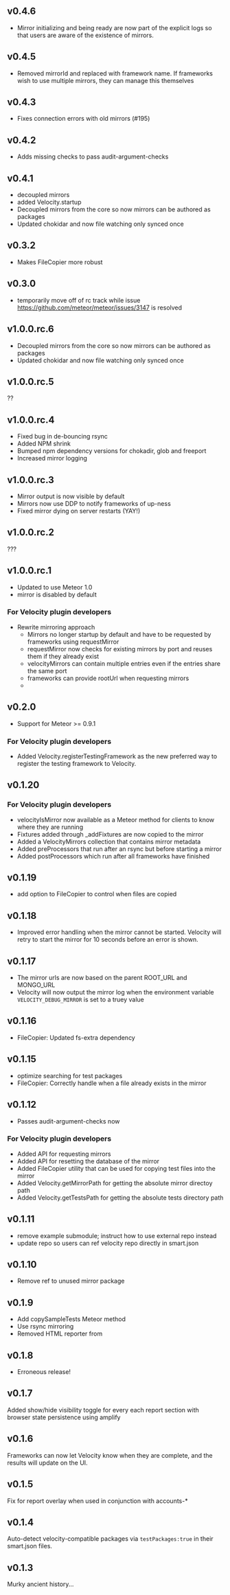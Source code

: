 ## v0.4.6

* Mirror initializing and being ready are now part of the explicit logs so that users are aware
of the existence of mirrors.  

## v0.4.5

* Removed mirrorId and replaced with framework name. If frameworks wish to use multiple mirrors, 
they can manage this themselves

## v0.4.3

* Fixes connection errors with old mirrors (#195)

## v0.4.2

* Adds missing checks to pass audit-argument-checks

## v0.4.1

* decoupled mirrors
* added Velocity.startup
* Decoupled mirrors from the core so now mirrors can be authored as packages
* Updated chokidar and now file watching only synced once

## v0.3.2

* Makes FileCopier more robust

## v0.3.0

* temporarily move off of rc track while issue https://github.com/meteor/meteor/issues/3147 is resolved

## v1.0.0.rc.6

* Decoupled mirrors from the core so now mirrors can be authored as packages
* Updated chokidar and now file watching only synced once

## v1.0.0.rc.5
??

## v1.0.0.rc.4

* Fixed bug in de-bouncing rsync
* Added NPM shrink
* Bumped npm dependency versions for chokadir, glob and freeport
* Increased mirror logging

## v1.0.0.rc.3

* Mirror output is now visible by default
* Mirrors now use DDP to notify frameworks of up-ness
* Fixed mirror dying on server restarts (YAY!)

## v1.0.0.rc.2
???

## v1.0.0.rc.1

* Updated to use Meteor 1.0
* mirror is disabled by default

### For Velocity plugin developers
* Rewrite mirroring approach
  * Mirrors no longer startup by default and have to be requested by frameworks using requestMirror
  * requestMirror now checks for existing mirrors by port and reuses them if they already exist
  * velocityMirrors can contain multiple entries even if the entries share the same port
  * frameworks can provide rootUrl when requesting mirrors
  * 

## v0.2.0

* Support for Meteor >= 0.9.1

### For Velocity plugin developers

* Added Velocity.registerTestingFramework as the new preferred way to register
  the testing framework to Velocity.

## v0.1.20

### For Velocity plugin developers

* velocityIsMirror now available as a Meteor method for clients to know where they are running
* Fixtures added through _addFixtures are now copied to the mirror
* Added a VelocityMirrors collection that contains mirror metadata
* Added preProcessors that run after an rsync but before starting a mirror
* Added postProcessors which run after all frameworks have finished


## v0.1.19

* add option to FileCopier to control when files are copied


## v0.1.18

* Improved error handling when the mirror cannot be started.
  Velocity will retry to start the mirror for 10 seconds before an error is shown.


## v0.1.17

* The mirror urls are now based on the parent ROOT_URL and MONGO_URL
* Velocity will now output the mirror log when the environment variable
  `VELOCITY_DEBUG_MIRROR` is set to a truey value


## v0.1.16

* FileCopier: Updated fs-extra dependency


## v0.1.15

* optimize searching for test packages
* FileCopier: Correctly handle when a file already exists in the mirror


## v0.1.12

* Passes audit-argument-checks now


### For Velocity plugin developers

* Added API for requesting mirrors
* Added API for resetting the database of the mirror
* Added FileCopier utility that can be used for copying test files into the mirror
* Added Velocity.getMirrorPath for getting the absolute mirror directoy path
* Added Velocity.getTestsPath for getting the absolute tests directory path


## v0.1.11

* remove example submodule; instruct how to use external repo instead
* update repo so users can ref velocity repo directly in smart.json


## v0.1.10

* Remove ref to unused mirror package


## v0.1.9

* Add copySampleTests Meteor method
* Use rsync mirroring
* Removed HTML reporter from 


## v0.1.8

* Erroneous release!


## v0.1.7

Added show/hide visibility toggle for every each report section with browser 
state persistence using amplify


## v0.1.6

Frameworks can now let Velocity know when they are complete, 
and the results will update on the UI.


## v0.1.5

Fix for report overlay when used in conjunction with accounts-*


## v0.1.4

Auto-detect velocity-compatible packages via `testPackages:true` in their smart.json files.


## v0.1.3

Murky ancient history...
